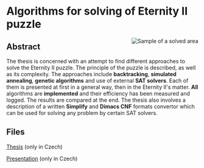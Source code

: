 # Algorithms for solving of Eternity II puzzle

<img src="https://garncarz.github.io/eternity/4x4x6.png" alt="Sample of a solved area" align="right">


## Abstract

The thesis is concerned with an attempt to find different approaches to solve the Eternity II puzzle. The principle of the puzzle is described, as well as its complexity. The approaches include **backtracking**, **simulated annealing**, **genetic algorithms** and use of external **SAT solvers**. Each of them is presented at first in a general way, then in the Eternity II's matter. **All** algorithms are **implemented** and their efficiency has been measured and logged. The results are compared at the end. The thesis also involves a description of a written **Simplify** and **Dimacs CNF** formats convertor which can be used for solving any problem by certain SAT solvers.


## Files

[Thesis](https://garncarz.github.io/eternity/bakalarka.pdf) (only in Czech)

[Presentation](https://garncarz.github.io/eternity/prezentace.pdf) (only in Czech)
